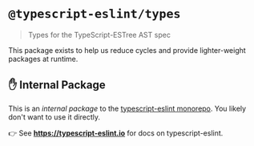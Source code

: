 # `@typescript-eslint/types`

> Types for the TypeScript-ESTree AST spec

This package exists to help us reduce cycles and provide lighter-weight packages at runtime.

## ✋ Internal Package

This is an _internal package_ to the [typescript-eslint monorepo](https://github.com/typescript-eslint/typescript-eslint).
You likely don't want to use it directly.

👉 See **<https://typescript-eslint.io>** for docs on typescript-eslint.
